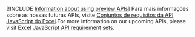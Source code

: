[!INCLUDE [Information about using preview APIs](../includes/using-preview-apis.md)]
<span data-ttu-id="cde49-101">Para mais informações sobre as nossas futuras APIs, visite [ Conjuntos de requisitos da API JavaScript do Excel](../reference/requirement-sets/excel-preview-apis.md).</span><span class="sxs-lookup"><span data-stu-id="cde49-101">For more information on our upcoming APIs, please visit [Excel JavaScript API requirement sets](../reference/requirement-sets/excel-preview-apis.md).</span></span>